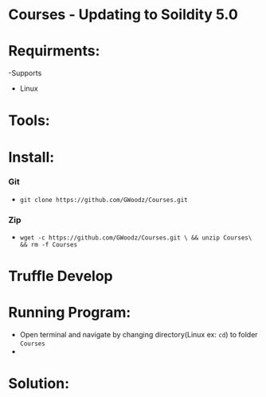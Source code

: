 # Courses - Updating  to Soildity 5.0


# Requirments:
  -Supports
   * Linux 
  

# Tools: 
 

# Install:
### Git
* `git clone https://github.com/GWoodz/Courses.git`
### Zip
* `wget -c https://github.com/GWoodz/Courses.git \ && unzip Courses\ && rm -f Courses`

# Truffle Develop


# Running Program:
* Open terminal and navigate by changing directory(Linux ex: `cd`) to folder `Courses`
* 
 

# Solution:
